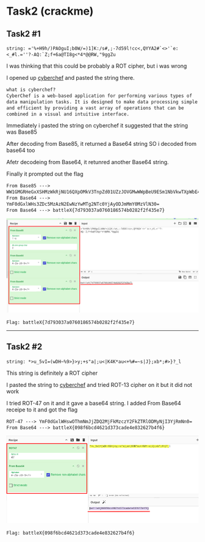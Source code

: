 #  Task2 (crackme)

## Task2 #1
```
string: ='%+H9h/)PAOguI;b0W/=)1]K:/s#,;-7d59l!cc<,QYYA2#`<>'`e:<_#l.=''?-AQ:`Z;f+6a@TI8g<*4*@@RW,"9ggZu
```
I was thinking that this could be probably a ROT cipher, but i was wrong

I opened up [cyberchef](https://gchq.github.io/CyberChef/) and pasted the string there.

```
what is cyberchef?
CyberChef is a web-based application for performing various types of data manipulation tasks. It is designed to make data processing simple and efficient by providing a vast array of operations that can be combined in a visual and intuitive interface.
```
Immediately i pasted the string on cyberchef it suggested that the string was Base85

After decoding from Base85, it returned a Base64 string SO i decoded from base64 too

Afetr decodeing from Base64, it retunred another Base64 string. 

Finally it prompted out the flag

```
From Base85 ---> WW1GMGRHeGxXSHMzWkRjNU16QXpOMkV3TnpZd01UZzJOVGMwWWpBeU9ESm1NbVkwTXpWbE4zMD0=
From Base64 ---> YmF0dGxlWHs3ZDc5MzAzN2EwNzYwMTg2NTc0YjAyODJmMmY0MzVlN30=
From Base64 ---> battleX{7d793037a0760186574b0282f2f435e7}
```
![image](https://github.com/gr33pp/BattleX/blob/main/Assets/crackme1.png)

```
Flag: battleX{7d793037a0760186574b0282f2f435e7}
```
<hr> 

## Task2 #2

```
string: *>u_5vI=(wDH~%9>}>y;+s"a|;u<|K4K*au<+%#=~s|J};xb*;#>}?_l
```
This string is definitely a ROT cipher

I pasted the string to [cyberchef](https://gchq.github.io/CyberChef/) and tried ROT-13 cipher on it but it did not work

I tried ROT-47 on it and it gave a base64 string. I added From Base64 receipe to it and got the flag
```
ROT-47 ---> YmF0dGxlWHswOThmNmJjZDQ2MjFkMzczY2FkZTRlODMyNjI3YjRmNn0=
From Base64 ---> battleX{098f6bcd4621d373cade4e832627b4f6}
```
![image](https://github.com/gr33pp/BattleX/blob/main/Assets/crackme2.png)
```
Flag: battleX{098f6bcd4621d373cade4e832627b4f6}
```
